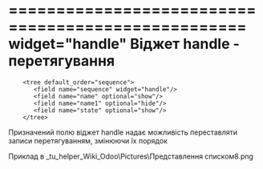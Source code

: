 ===================================================
widget="handle" Віджет handle - перетягування
===================================================

        <tree default_order="sequence">
           <field name="sequence" widget="handle"/>
           <field name="name" optional="show"/>
           <field name="name1" optional="hide"/>
           <field name="state" optional="show"/>
        </tree>

Призначений полю віджет handle надає можливість переставляти записи перетягуванням, змінюючи їх порядок

Приклад в _tu_helper\_Wiki\_Odoo\Pictures\Представлення списком8.png